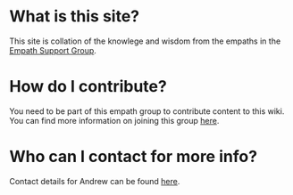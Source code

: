 <!-- TITLE: Empath Wiki -->
<!-- SUBTITLE: Resources for empaths all over the world -->

# What is this site?

This site is collation of the knowlege and wisdom from the empaths in the [Empath Support Group](https://goforself.me/a-free-online-empath-support-group/).

# How do I contribute?

You need to be part of this empath group to contribute content to this wiki. You can find more information on joining this group [here](https://goforself.me/a-free-online-empath-support-group/).

# Who can I contact for more info?

Contact details for Andrew can be found [here](https://goforself.me/connect-now/).